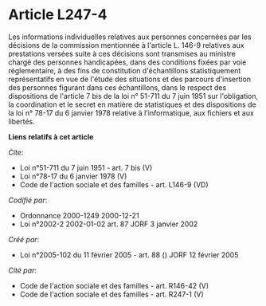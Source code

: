 # Article L247-4

Les informations individuelles relatives aux personnes concernées par les décisions de la commission mentionnée à l'article
L. 146-9 relatives aux prestations versées suite à ces décisions sont transmises au ministre chargé des personnes
handicapées, dans des conditions fixées par voie réglementaire, à des fins de constitution d'échantillons statistiquement
représentatifs en vue de l'étude des situations et des parcours d'insertion des personnes figurant dans ces échantillons,
dans le respect des dispositions de l'article 7 bis de la loi n° 51-711 du 7 juin 1951 sur l'obligation, la coordination et
le secret en matière de statistiques et des dispositions de la loi n° 78-17 du 6 janvier 1978 relative à l'informatique, aux
fichiers et aux libertés.

**Liens relatifs à cet article**

_Cite_:

  - Loi n°51-711 du 7 juin 1951 - art. 7 bis (V)
  - Loi n°78-17 du 6 janvier 1978 (V)
  - Code de l'action sociale et des familles - art. L146-9 (VD)

_Codifié par_:

  - Ordonnance 2000-1249 2000-12-21
  - Loi n°2002-2 2002-01-02 art. 87 JORF 3 janvier 2002

_Créé par_:

  - Loi n°2005-102 du 11 février 2005 - art. 88 () JORF 12 février 2005

_Cité par_:

  - Code de l'action sociale et des familles - art. R146-42 (V)
  - Code de l'action sociale et des familles - art. R247-1 (V)
